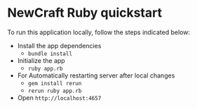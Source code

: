 # NewCraft Ruby quickstart
To run this application locally, follow the steps indicated below:

- Install the app dependencies
  - `bundle install`
- Initialize the app
  - `ruby app.rb`
- For Automatically restarting server after local changes
  - `gem install rerun`
  - `rerun ruby app.rb`
- Open `http://localhost:4657`